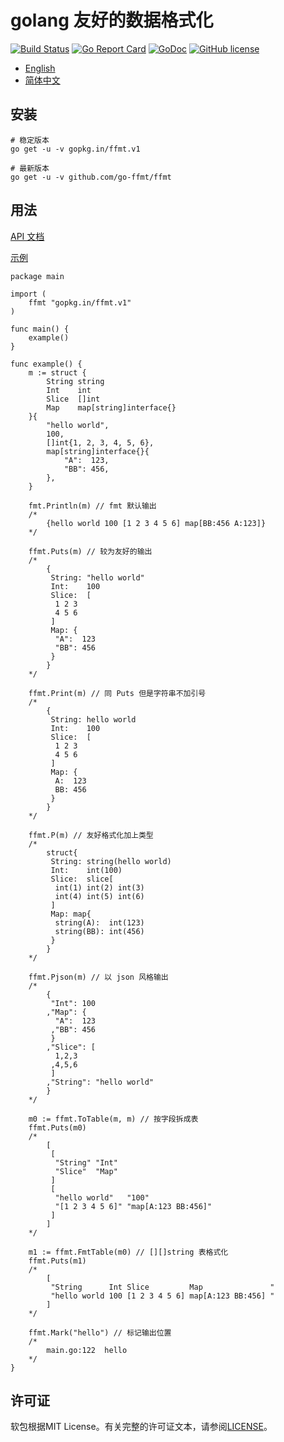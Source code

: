 # golang 友好的数据格式化

[![Build Status](https://travis-ci.org/go-ffmt/ffmt.svg?branch=master)](https://travis-ci.org/go-ffmt/ffmt)
[![Go Report Card](https://goreportcard.com/badge/gopkg.in/ffmt.v1)](https://goreportcard.com/report/gopkg.in/ffmt.v1)
[![GoDoc](https://godoc.org/gopkg.in/ffmt.v1?status.svg)](https://godoc.org/gopkg.in/ffmt.v1)
[![GitHub license](https://img.shields.io/github/license/go-ffmt/ffmt.svg)](https://github.com/go-ffmt/ffmt/blob/master/LICENSE)

 - [English](./README.md)
 - [简体中文](./README_cn.md)

## 安装

``` shell
# 稳定版本
go get -u -v gopkg.in/ffmt.v1

# 最新版本
go get -u -v github.com/go-ffmt/ffmt
```

## 用法

[API 文档](https://godoc.org/gopkg.in/ffmt.v1)

[示例](./examples/main.go)

``` golang
package main

import (
	ffmt "gopkg.in/ffmt.v1"
)

func main() {
	example()
}

func example() {
	m := struct {
		String string
		Int    int
		Slice  []int
		Map    map[string]interface{}
	}{
		"hello world",
		100,
		[]int{1, 2, 3, 4, 5, 6},
		map[string]interface{}{
			"A":  123,
			"BB": 456,
		},
	}

	fmt.Println(m) // fmt 默认输出
	/*
		{hello world 100 [1 2 3 4 5 6] map[BB:456 A:123]}
	*/

	ffmt.Puts(m) // 较为友好的输出
	/*
		{
		 String: "hello world"
		 Int:    100
		 Slice:  [
		  1 2 3
		  4 5 6
		 ]
		 Map: {
		  "A":  123
		  "BB": 456
		 }
		}
	*/

	ffmt.Print(m) // 同 Puts 但是字符串不加引号
	/*
		{
		 String: hello world
		 Int:    100
		 Slice:  [
		  1 2 3
		  4 5 6
		 ]
		 Map: {
		  A:  123
		  BB: 456
		 }
		}
	*/

	ffmt.P(m) // 友好格式化加上类型
	/*
		struct{
		 String: string(hello world)
		 Int:    int(100)
		 Slice:  slice[
		  int(1) int(2) int(3)
		  int(4) int(5) int(6)
		 ]
		 Map: map{
		  string(A):  int(123)
		  string(BB): int(456)
		 }
		}
	*/

	ffmt.Pjson(m) // 以 json 风格输出
	/*
		{
		 "Int": 100
		,"Map": {
		  "A":  123
		 ,"BB": 456
		 }
		,"Slice": [
		  1,2,3
		 ,4,5,6
		 ]
		,"String": "hello world"
		}
	*/

	m0 := ffmt.ToTable(m, m) // 按字段拆成表
	ffmt.Puts(m0)
	/*
		[
		 [
		  "String" "Int"
		  "Slice"  "Map"
		 ]
		 [
		  "hello world"   "100"
		  "[1 2 3 4 5 6]" "map[A:123 BB:456]"
		 ]
		]
	*/

	m1 := ffmt.FmtTable(m0) // [][]string 表格式化
	ffmt.Puts(m1)
	/*
		[
		 "String      Int Slice         Map               "
		 "hello world 100 [1 2 3 4 5 6] map[A:123 BB:456] "
		]
	*/

	ffmt.Mark("hello") // 标记输出位置
	/*
		main.go:122  hello
	*/
}
```

## 许可证

软包根据MIT License。有关完整的许可证文本，请参阅[LICENSE](./LICENSE)。
